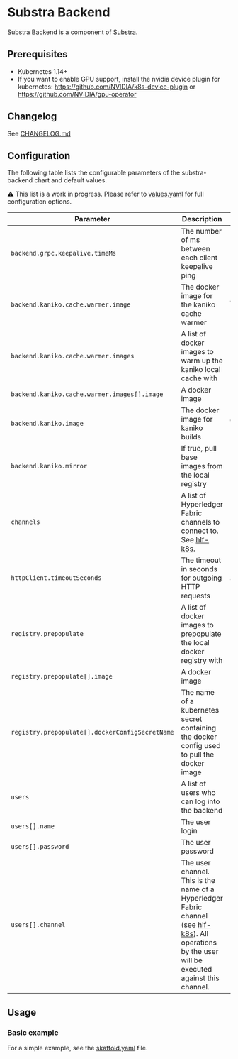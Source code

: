 # Substra Backend

Substra Backend is a component of [Substra](https://github.com/SubstraFoundation/substra).

## Prerequisites

- Kubernetes 1.14+
- If you want to enable GPU support, install the nvidia device plugin for kubernetes: https://github.com/NVIDIA/k8s-device-plugin or https://github.com/NVIDIA/gpu-operator

## Changelog

See [CHANGELOG.md](./CHANGELOG.md)

## Configuration

The following table lists the configurable parameters of the substra-backend chart and default values.

:warning: This list is a work in progress. Please refer to [values.yaml](./values.yaml) for full configuration options.

| Parameter                          | Description                                     | Default                                                    |
| ---------------------------------- | ------------------------------------------------ | ---------------------------------------------------------- |
| `backend.grpc.keepalive.timeMs` | The number of ms between each client keepalive ping | `120000` |
| `backend.kaniko.cache.warmer.image` | The docker image for the kaniko cache warmer | `gcr.io/kaniko-project/warmer:v1.0.0` |
| `backend.kaniko.cache.warmer.images` | A list of docker images to warm up the kaniko local cache with | `[]` |
| `backend.kaniko.cache.warmer.images[].image` | A docker image | (undefined) |
| `backend.kaniko.image` | The docker image for kaniko builds | `gcr.io/kaniko-project/executor:v1.0.0` |
| `backend.kaniko.mirror` | If true, pull base images from the local registry | `False` |
| `channels` | A list of Hyperledger Fabric channels to connect to. See [hlf-k8s](https://github.com/SubstraFoundation/hlf-k8s). | `[mychannel]` |
| `httpClient.timeoutSeconds` | The timeout in seconds for outgoing HTTP requests  | `30` |
| `registry.prepopulate` | A list of docker images to prepopulate the local docker registry with | `[]` |
| `registry.prepopulate[].image` | A docker image | (undefined) |
| `registry.prepopulate[].dockerConfigSecretName` | The name of a kubernetes secret containing the docker config used to pull the docker image | (undefined) |
| `users` | A list of users who can log into the backend | `[]` |
| `users[].name` | The user login | (undefined) |
| `users[].password` | The user password | (undefined) |
| `users[].channel` | The user channel. This is the name of a Hyperledger Fabric channel (see [hlf-k8s](https://github.com/SubstraFoundation/hlf-k8s)). All operations by the user will be executed against this channel. | (undefined) |


## Usage

### Basic example

For a simple example, see the [skaffold.yaml](../../skaffold.yaml) file.

